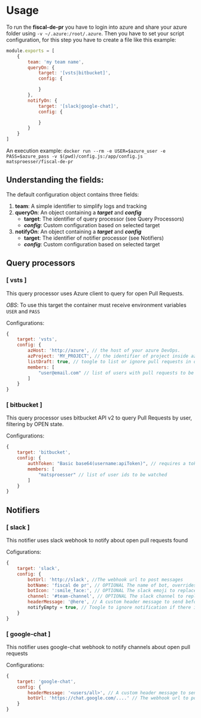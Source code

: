# Usage

To run the **fiscal-de-pr** you have to login into azure and share your azure folder using `-v ~/.azure:/root/.azure`.
Then you have to set your script configuration, for this step you have to create a file like this example:
```js
module.exports = [ 
    {
        team: 'my team name',
        queryOn: {
            target: '[vsts|bitbucket]', 
            config: {

            }
        },
        notifyOn: {
            target: '[slack|google-chat]',
            config: {

            }
        }
    } 
]
```

An execution example: 
`docker run --rm -e USER=$azure_user -e PASS=$azure_pass -v $(pwd)/config.js:/app/config.js matsproesser/fiscal-de-pr`

## Understanding the fields: 
The default configuration object contains three fields:
1. **team**: A simple identifier to simplify logs and tracking
2. **queryOn**: An object containing a ***target*** and ***config***
    - **target**: The identifier of query processor (see Query Processors)
    - ***config***: Custom configuration based on selected target
3. **notifyOn**: An object containing a ***target*** and ***config***
    - **target**: The identifier of notifier processor (see Notifiers)
    - ***config***: Custom configuration based on selected target

## Query processors
### [ **vsts** ]
This query processor uses Azure client to query for open Pull Requests.

*OBS*: To use this target the container must receive environment variables `USER` and `PASS` 

Configurations:
```js
{
    target: 'vsts',
    config: {
        azHost: 'http://azure', // the host of your azure DevOps. 
        azProject: 'MY_PROJECT', // the identifier of project inside azure DevOps where target repositories are.
        listDraft: true, // toogle to list or ignore pull requests in draft
        members: [
            "user@email.com" // list of users with pull requests to be watched
        ]
    }
}
```

### [ **bitbucket** ]
This query processor uses bitbucket API v2 to query Pull Requests by user, filtering by OPEN state.

Configurations:
```js
{
    target: 'bitbucket',
    config: {
        authToken: "Basic base64(username:apiToken)", // requires a token api token with pull request read access only.
        members: [
            "matsproesser" // list of user ids to be watched 
        ]
    }
}
```


## Notifiers
### [ **slack** ]
This notifier uses slack webhook to notify about open pull requests found

Cofigurations:
```js
{
    target: 'slack',
    config: {
        botUrl: 'http://slack', //The webhook url to post messages
        botName: 'fiscal de pr', // OPTIONAL The name of bot, overrides the original name
        botIcon: ':smile_face:', // OPTIONAL The slack emoji to replace original icon
        channel: '#team-channel', // OPTIONAL The slack channel to replace the originally configured
        headerMessage: '@here', // A custom header message to send before pull request list
        notifyEmpty = true, // Toogle to ignore notification if there is no open pull request
    }
}
```

### [ **google-chat** ]
This notifier uses google-chat webhook to notify channels about open pull requests

Configurations:
```js
{
    target: 'google-chat',
    config: {
        headerMessage: '<users/all>', // A custom header message to send before pull request list
        botUrl: 'https://chat.google.com/....' // The webhook url to post messages
    }
}
```